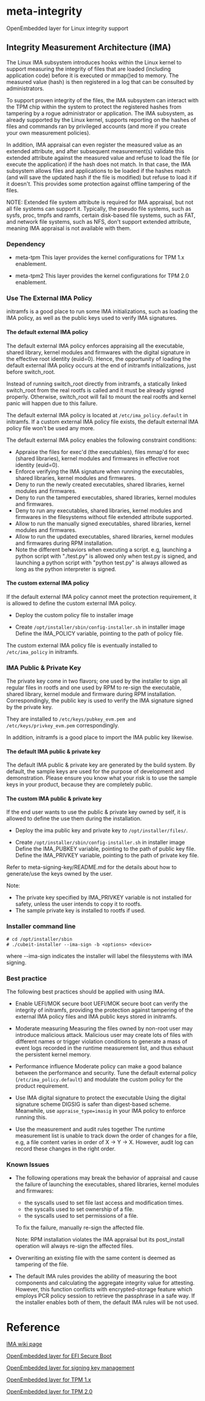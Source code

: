 # meta-integrity
OpenEmbedded layer for Linux integrity support

## Integrity Measurement Architecture (IMA)
The Linux IMA subsystem introduces hooks within the Linux kernel to support
measuring the integrity of files that are loaded (including application code)
before it is executed or mmap()ed to memory. The measured value (hash) is then
registered in a log that can be consulted by administrators.

To support proven integrity of the files, the IMA subsystem can interact with
the TPM chip within the system to protect the registered hashes from tampering
by a rogue administrator or application. The IMA subsystem, as already
supported by the Linux kernel, supports reporting on the hashes of files and
commands ran by privileged accounts (and more if you create your own
measurement policies).

In addition, IMA appraisal can even register the measured value as an extended
attribute, and after subsequent measurement(s) validate this extended attribute
against the measured value and refuse to load the file (or execute the
application) if the hash does not match. In that case, the IMA subsystem allows
files and applications to be loaded if the hashes match (and will save the
updated hash if the file is modified) but refuse to load it if it doesn't. This
provides some protection against offline tampering of the files.

NOTE: Extended file system attribute is required for IMA appraisal, but not
all file systems can support it. Typically, the pseudo file systems, such as
sysfs, proc, tmpfs and ramfs, certain disk-based file systems, such as FAT,
and network file systems, such as NFS, don't support extended attribute,
meaning IMA appraisal is not available with them.

### Dependency
- meta-tpm
  This layer provides the kernel configurations for TPM 1.x enablement.

- meta-tpm2
  This layer provides the kernel configurations for TPM 2.0 enablement.

### Use The External IMA Policy
initramfs is a good place to run some IMA initializations, such as loading
the IMA policy, as well as the public keys used to verify IMA signatures.

#### The default external IMA policy
The default external IMA policy enforces appraising all the executable, shared
library, kernel modules and firmwares with the digital signature in the
effective root identity (euid=0). Hence, the opportunity of loading the default
external IMA policy occurs at the end of initramfs initializations, just before
switch_root.

Instead of running switch_root directly from initramfs, a statically linked
switch_root from the real rootfs is called and it must be already signed
properly. Otherwise, switch_root will fail to mount the real rootfs and kernel
panic will happen due to this failure.

The default external IMA policy is located at `/etc/ima_policy.default` in
initramfs. If a custom external IMA policy file exists, the default external
IMA policy file won't be used any more.

The default external IMA policy enables the following constraint conditions:
- Appraise the files for exec'd (the executables), files mmap'd for exec
  (shared libraries), kernel modules and firmwares in effective root identity
  (euid=0).
- Enforce verifying the IMA signature when running the executables, shared
  libraries, kernel modules and firmwares.
- Deny to run the newly created executables, shared libraries, kernel modules
  and firmwares.
- Deny to run the tampered executables, shared libraries, kernel modules and
  firmwares.
- Deny to run any executables, shared libraries, kernel modules and firmwares
  in the filesystems without file extended attribute supported.
- Allow to run the manually signed executables, shared libraries, kernel
  modules and firmwares.
- Allow to run the updated executables, shared libraries, kernel modules and
  firmwares during RPM installation.
- Note the different behaviors when executing a script.
  e.g, launching a python script with "./test.py" is allowed only when test.py
  is signed, and launching a python script with "python test.py" is always
  allowed as long as the python interpreter is signed.

#### The custom external IMA policy
If the default external IMA policy cannot meet the protection requirement, it
is allowed to define the custom external IMA policy.

- Deploy the custom policy file to installer image

- Create `/opt/installer/sbin/config-installer.sh` in installer image
  Define the IMA_POLICY variable, pointing to the path of policy file.

The custom external IMA policy file is eventually installed to `/etc/ima_policy`
in initramfs.

### IMA Public & Private Key
The private key come in two flavors; one used by the installer to sign all
regular files in rootfs and one used by RPM to re-sign the executable, shared
library, kernel module and firmware during RPM installation. Correspondingly,
the public key is used to verify the IMA signature signed by the private key.

They are installed to `/etc/keys/pubkey_evm.pem and`
`/etc/keys/privkey_evm.pem` correspondingly.

In addition, initramfs is a good place to import the IMA public key likewise.

#### The default IMA public & private key
The default IMA public & private key are generated by the build system. By
default, the sample keys are used for the purpose of development and
demonstration. Please ensure you know what your risk is to use the sample keys
in your product, because they are completely public.

#### The custom IMA public & private key
If the end user wants to use the public & private key owned by self, it is
allowed to define the use them during the installation.

- Deploy the ima public key and private key to `/opt/installer/files/`.

- Create `/opt/installer/sbin/config-installer.sh` in installer image
  Define the IMA_PUBKEY variable, pointing to the path of public key file.
  Define the IMA_PRIVKEY variable, pointing to the path of private key file.

Refer to meta-signing-key/README.md for the details about how to generate/use
the keys owned by the user.

Note:
- The private key specified by IMA_PRIVKEY variable is not installed for safety,
unless the user intends to copy it to rootfs.
- The sample private key is installed to rootfs if used.

### Installer command line
```
# cd /opt/installer/sbin
# ./cubeit-installer --ima-sign -b <options> <device>
```

where --ima-sign indicates the installer will label the filesystems with IMA
signing.

### Best practice
The following best practices should be applied with using IMA.

- Enable UEFI/MOK secure boot
  UEFI/MOK secure boot can verify the integrity of initramfs, providing the
  protection against tampering of the external IMA policy files and IMA public
  keys stored in initramfs.

- Moderate measuring
  Measuring the files owned by non-root user may introduce malicious attack.
  Malicious user may create lots of files with different names or trigger
  violation conditions to generate a mass of event logs recorded in the runtime
  measurement list, and thus exhaust the persistent kernel memory.

- Performance influence
  Moderate policy can make a good balance between the performance and security.
  Tune the default external policy (`/etc/ima_policy.default`) and modulate the
  custom policy for the product requirement.

- Use IMA digital signature to protect the executable
  Using the digital signature scheme DIGSIG is safer than digest-based scheme.
  Meanwhile, use `appraise_type=imasig` in your IMA policy to enforce running
  this.

- Use the measurement and audit rules together
  The runtime measurement list is unable to track down the order of changes for
  a file, e.g, a file content varies in order of X -> Y -> X. However, audit log
  can record these changes in the right order.

### Known Issues
- The following operations may break the behavior of appraisal and cause the
  failure of launching the executables, shared libraries, kernel modules and
  firmwares:
  - the syscalls used to set file last access and modification times.
  - the syscalls used to set ownership of a file.
  - the syscalls used to set permissions of a file.

  To fix the failure, manually re-sign the affected file.

  Note: RPM installation violates the IMA appraisal but its post_install
  operation will always re-sign the affected files.

- Overwriting an existing file with the same content is deemed as tampering of
  the file.

- The default IMA rules provides the ability of measuring the boot components
  and calculating the aggregate integrity value for attesting. However, this
  function conflicts with encrypted-storage feature which employs PCR policy
  session to retrieve the passphrase in a safe way. If the installer enables
  both of them, the default IMA rules will be not used.

# Reference
[IMA wiki page](https://sourceforge.net/p/linux-ima/wiki/Home/)

[OpenEmbedded layer for EFI Secure Boot](https://github.com/jiazhang0/meta-efi-secure-boot)

[OpenEmbedded layer for signing key management](https://github.com/jiazhang0/meta-signing-key)

[OpenEmbedded layer for TPM 1.x](https://github.com/jiazhang0/meta-tpm)

[OpenEmbedded layer for TPM 2.0](https://github.com/jiazhang0/meta-tpm2)
